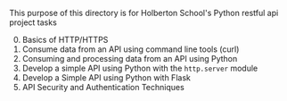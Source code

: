 This purpose of this directory is for Holberton School's Python restful api project tasks <br>

0. Basics of HTTP/HTTPS  <br>
1. Consume data from an API using command line tools (curl) <br>
2. Consuming and processing data from an API using Python <br>
3. Develop a simple API using Python with the `http.server` module <br>
4. Develop a Simple API using Python with Flask <br>
5. API Security and Authentication Techniques <br>
